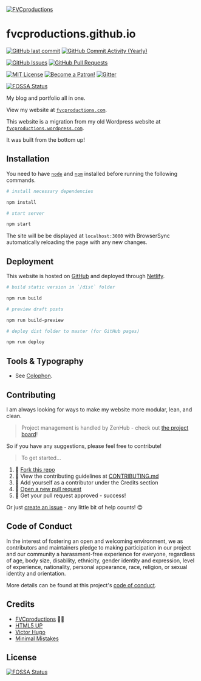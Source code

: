 [![FVCproductions](https://avatars1.githubusercontent.com/u/4284691?v=3&s=200)](http://fvcproductions.com)

# fvcproductions.github.io

[![GitHub last commit](https://img.shields.io/github/last-commit/fvcproductions/fvcproductions.github.io.svg?style=flat-square)](https://github.com/fvcproductions/fvcproductions.github.io/commits/production) [![GitHub Commit Activity (Yearly)](https://img.shields.io/github/commit-activity/y/fvcproductions/fvcproductions.github.io.svg?style=flat-square)](https://github.com/fvcproductions/fvcproductions.github.io/commits/production)

[![GitHub Issues](https://img.shields.io/github/issues/fvcproductions/fvcproductions.github.io.svg?style=flat-square)](https://github.com/fvcproductions/fvcproductions.github.io/issues) [![GitHub Pull Requests](https://img.shields.io/github/issues-pr/fvcproductions/fvcproductions.github.io.svg?style=flat-square)](https://github.com/fvcproductions/fvcproductions.github.io/pulls)

[![MIT License](https://img.shields.io/github/license/fvcproductions/fvcproductions.github.io.svg?style=flat-square)](http://badges.mit-license.org) [![Become a Patron!](https://img.shields.io/badge/Patreon-Become%20a%20Patron!-orange.svg?style=flat-square)](https://www.patreon.com/fvcproductions) [![Gitter](https://img.shields.io/gitter/room/fvcproductions/Lobby.svg?style=flat-square)](https://gitter.im/fvcproductions/Lobby)

[![FOSSA Status](https://app.fossa.io/api/projects/git%2Bgithub.com%2Ffvcproductions%2Ffvcproductions.github.io.svg?type=small)](https://app.fossa.io/projects/git%2Bgithub.com%2Ffvcproductions%2Ffvcproductions.github.io?ref=badge_small)

My blog and portfolio all in one.

View my website at [`fvcproductions.com`](https://fvcproductions.com).

This website is a migration from my old Wordpress website at [`fvcproductions.wordpress.com`](https://fvcproductions.wordpress.com).

It was built from the bottom up!

## Installation

You need to have [`node`](https://nodejs.org/en/download/) and [`npm`](https://www.npmjs.com/get-npm) installed before running the following commands.

```bash
# install necessary dependencies

npm install

# start server

npm start
```

The site will be be displayed at `localhost:3000` with BrowserSync automatically reloading the page with any new changes.

## Deployment

This website is hosted on [GitHub](https://pages.github.com) and deployed through [Netlify](https://www.netlify.com/).

```bash
# build static version in `/dist` folder

npm run build

# preview draft posts

npm run build-preview

# deploy dist folder to master (for GitHub pages)

npm run deploy
```

## Tools & Typography

* See [Colophon](https://fvcproductions.com/about/colophon).

## Contributing

I am always looking for ways to make my website more modular, lean, and clean.

> Project management is handled by ZenHub - check out [the project board](https://github.com/fvcproductions/fvcproductions.github.io#boards?repos=25947059)!

So if you have any suggestions, please feel free to contribute!

> To get started...

1. 🍴 [Fork this repo](https://github.com/fvcproductions/fvcproductions.github.io#fork-destination-box)
2. 🔨 View the contributing guidelines at [CONTRIBUTING.md](.github/CONTRIBUTING.md)
3. 👥 Add yourself as a contributor under the Credits section
4. 🔧 [Open a new pull request](https://github.com/fvcproductions/fvcproductions.github.io/compare)
5. 🎉 Get your pull request approved - success!

Or just [create an issue](https://github.com/fvcproductions/fvcproductions.github.io/issues) - any little bit of help counts! 😊

## Code of Conduct

In the interest of fostering an open and welcoming environment, we as contributors and maintainers pledge to making participation in our project and our community a harassment-free experience for everyone, regardless of age, body size, disability, ethnicity, gender identity and expression, level of experience, nationality, personal appearance, race, religion, or sexual identity and orientation.

More details can be found at this project's [code of conduct](CODE_OF_CONDUCT.md).

## Credits

* [FVCproductions](https://github.com/fvcproductions) 🍓🍫
* [HTML5 UP](https://html5up.net/license)
* [Victor Hugo](https://github.com/netlify/victor-hugo)
* [Minimal Mistakes](https://mmistakes.github.io/minimal-mistakes)

## License

[![FOSSA Status](https://app.fossa.io/api/projects/git%2Bhttps%3A%2F%2Fgithub.com%2Ffvcproductions%2Ffvcproductions.github.io.svg?type=large)](https://app.fossa.io/projects/git%2Bhttps%3A%2F%2Fgithub.com%2Ffvcproductions%2Ffvcproductions.github.io?ref=badge_large)

